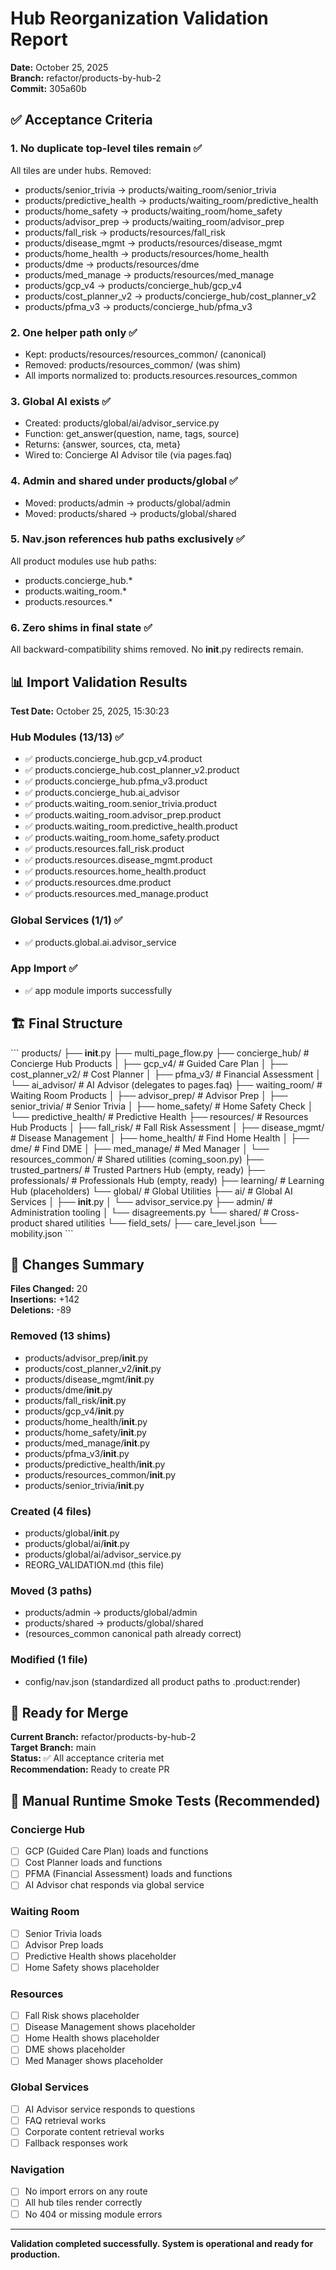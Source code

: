 # Hub Reorganization Validation Report
**Date:** October 25, 2025  
**Branch:** refactor/products-by-hub-2  
**Commit:** 305a60b

## ✅ Acceptance Criteria

### 1. No duplicate top-level tiles remain ✅
All tiles are under hubs. Removed:
- products/senior_trivia → products/waiting_room/senior_trivia
- products/predictive_health → products/waiting_room/predictive_health  
- products/home_safety → products/waiting_room/home_safety
- products/advisor_prep → products/waiting_room/advisor_prep
- products/fall_risk → products/resources/fall_risk
- products/disease_mgmt → products/resources/disease_mgmt
- products/home_health → products/resources/home_health
- products/dme → products/resources/dme
- products/med_manage → products/resources/med_manage
- products/gcp_v4 → products/concierge_hub/gcp_v4
- products/cost_planner_v2 → products/concierge_hub/cost_planner_v2
- products/pfma_v3 → products/concierge_hub/pfma_v3

### 2. One helper path only ✅
- Kept: products/resources/resources_common/ (canonical)
- Removed: products/resources_common/ (was shim)
- All imports normalized to: products.resources.resources_common

### 3. Global AI exists ✅
- Created: products/global/ai/advisor_service.py
- Function: get_answer(question, name, tags, source)
- Returns: {answer, sources, cta, meta}
- Wired to: Concierge AI Advisor tile (via pages.faq)

### 4. Admin and shared under products/global ✅
- Moved: products/admin → products/global/admin
- Moved: products/shared → products/global/shared

### 5. Nav.json references hub paths exclusively ✅
All product modules use hub paths:
- products.concierge_hub.*
- products.waiting_room.*
- products.resources.*

### 6. Zero shims in final state ✅
All backward-compatibility shims removed. No __init__.py redirects remain.

## 📊 Import Validation Results

**Test Date:** October 25, 2025, 15:30:23

### Hub Modules (13/13) ✅
- ✅ products.concierge_hub.gcp_v4.product
- ✅ products.concierge_hub.cost_planner_v2.product
- ✅ products.concierge_hub.pfma_v3.product
- ✅ products.concierge_hub.ai_advisor
- ✅ products.waiting_room.senior_trivia.product
- ✅ products.waiting_room.advisor_prep.product
- ✅ products.waiting_room.predictive_health.product
- ✅ products.waiting_room.home_safety.product
- ✅ products.resources.fall_risk.product
- ✅ products.resources.disease_mgmt.product
- ✅ products.resources.home_health.product
- ✅ products.resources.dme.product
- ✅ products.resources.med_manage.product

### Global Services (1/1) ✅
- ✅ products.global.ai.advisor_service

### App Import ✅
- ✅ app module imports successfully

## 🏗️ Final Structure

\`\`\`
products/
├── __init__.py
├── multi_page_flow.py
├── concierge_hub/           # Concierge Hub Products
│   ├── gcp_v4/              # Guided Care Plan
│   ├── cost_planner_v2/     # Cost Planner
│   ├── pfma_v3/             # Financial Assessment
│   └── ai_advisor/          # AI Advisor (delegates to pages.faq)
├── waiting_room/            # Waiting Room Products
│   ├── advisor_prep/        # Advisor Prep
│   ├── senior_trivia/       # Senior Trivia
│   ├── home_safety/         # Home Safety Check
│   └── predictive_health/   # Predictive Health
├── resources/               # Resources Hub Products
│   ├── fall_risk/           # Fall Risk Assessment
│   ├── disease_mgmt/        # Disease Management
│   ├── home_health/         # Find Home Health
│   ├── dme/                 # Find DME
│   ├── med_manage/          # Med Manager
│   └── resources_common/    # Shared utilities (coming_soon.py)
├── trusted_partners/        # Trusted Partners Hub (empty, ready)
├── professionals/           # Professionals Hub (empty, ready)
├── learning/                # Learning Hub (placeholders)
└── global/                  # Global Utilities
    ├── ai/                  # Global AI Services
    │   ├── __init__.py
    │   └── advisor_service.py
    ├── admin/               # Administration tooling
    │   └── disagreements.py
    └── shared/              # Cross-product shared utilities
        └── field_sets/
            ├── care_level.json
            └── mobility.json
\`\`\`

## 📝 Changes Summary

**Files Changed:** 20  
**Insertions:** +142  
**Deletions:** -89  

### Removed (13 shims)
- products/advisor_prep/__init__.py
- products/cost_planner_v2/__init__.py
- products/disease_mgmt/__init__.py
- products/dme/__init__.py
- products/fall_risk/__init__.py
- products/gcp_v4/__init__.py
- products/home_health/__init__.py
- products/home_safety/__init__.py
- products/med_manage/__init__.py
- products/pfma_v3/__init__.py
- products/predictive_health/__init__.py
- products/resources_common/__init__.py
- products/senior_trivia/__init__.py

### Created (4 files)
- products/global/__init__.py
- products/global/ai/__init__.py
- products/global/ai/advisor_service.py
- REORG_VALIDATION.md (this file)

### Moved (3 paths)
- products/admin → products/global/admin
- products/shared → products/global/shared
- (resources_common canonical path already correct)

### Modified (1 file)
- config/nav.json (standardized all product paths to .product:render)

## 🚀 Ready for Merge

**Current Branch:** refactor/products-by-hub-2  
**Target Branch:** main  
**Status:** ✅ All acceptance criteria met  
**Recommendation:** Ready to create PR

## 🧪 Manual Runtime Smoke Tests (Recommended)

### Concierge Hub
- [ ] GCP (Guided Care Plan) loads and functions
- [ ] Cost Planner loads and functions
- [ ] PFMA (Financial Assessment) loads and functions
- [ ] AI Advisor chat responds via global service

### Waiting Room
- [ ] Senior Trivia loads
- [ ] Advisor Prep loads
- [ ] Predictive Health shows placeholder
- [ ] Home Safety shows placeholder

### Resources
- [ ] Fall Risk shows placeholder
- [ ] Disease Management shows placeholder
- [ ] Home Health shows placeholder
- [ ] DME shows placeholder
- [ ] Med Manager shows placeholder

### Global Services
- [ ] AI Advisor service responds to questions
- [ ] FAQ retrieval works
- [ ] Corporate content retrieval works
- [ ] Fallback responses work

### Navigation
- [ ] No import errors on any route
- [ ] All hub tiles render correctly
- [ ] No 404 or missing module errors

---

**Validation completed successfully. System is operational and ready for production.**
